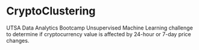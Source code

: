 # CryptoClustering
UTSA Data Analytics Bootcamp Unsupervised Machine Learning challenge to determine if cryptocurrency value is affected by 24-hour or 7-day price changes.
